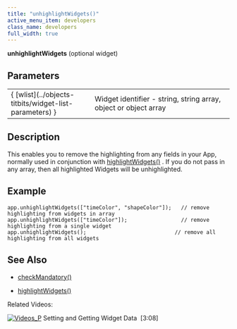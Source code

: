 ```yaml
---
title: "unhighlightWidgets()"
active_menu_item: developers
class_name: developers
full_width: true
---
```



**unhighlightWidgets** (optional widget)

## Parameters

<table>
<tr>
<td width="230">
{ [wlist](../objects-titbits/widget-list-parameters) }

</td>
<td width="22">
</td>
<td width="740">
Widget identifier - string, string array, object or object array

</td>
</tr>
</table>

## Description

This enables you to remove the highlighting from any fields in your App, normally used in conjunction with [highlightWidgets()](highlightwidgets) . If you do not pass in any array, then all highlighted Widgets will be unhighlighted.

## Example

    app.unhighlightWidgets(["timeColor", "shapeColor"]);   // remove highlighting from widgets in array
    app.unhighlightWidgets(["timeColor"]);                 // remove highlighting from a single widget
    app.unhighlightWidgets();                            // remove all highlighting from all widgets
     
   

## See Also

 - [checkMandatory()](checkmandatory)

 - [highlightWidgets()](highlightwidgets)

Related Videos:

[![Videos\_P](/img/docs/videos_p.png)](http://www.youtube.com/v/VTypeamWf5E?autoplay=1&hd=1&fs=1&showsearch=0&rel=0&) Setting and Getting Widget Data  [3:08]
